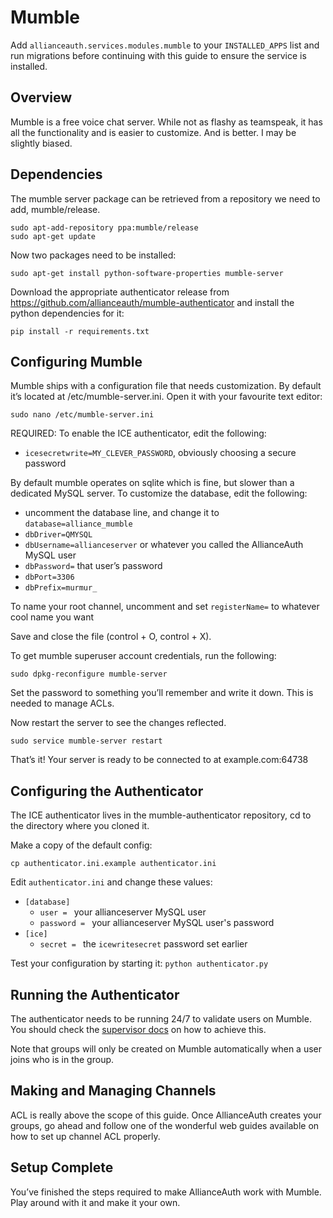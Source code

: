 # Mumble

Add `allianceauth.services.modules.mumble` to your `INSTALLED_APPS` list and run migrations before continuing with this guide to ensure the service is installed.

## Overview
Mumble is a free voice chat server. While not as flashy as teamspeak, it has all the functionality and is easier to customize. And is better. I may be slightly biased.

## Dependencies
The mumble server package can be retrieved from a repository we need to add, mumble/release.

    sudo apt-add-repository ppa:mumble/release
    sudo apt-get update

Now two packages need to be installed:

    sudo apt-get install python-software-properties mumble-server
    
Download the appropriate authenticator release from https://github.com/allianceauth/mumble-authenticator and install the python dependencies for it:

    pip install -r requirements.txt

## Configuring Mumble
Mumble ships with a configuration file that needs customization. By default it’s located at /etc/mumble-server.ini. Open it with your favourite text editor:

    sudo nano /etc/mumble-server.ini

REQUIRED: To enable the ICE authenticator, edit the following:

 - `icesecretwrite=MY_CLEVER_PASSWORD`, obviously choosing a secure password

By default mumble operates on sqlite which is fine, but slower than a dedicated MySQL server. To customize the database, edit the following:

 - uncomment the database line, and change it to `database=alliance_mumble`
 - `dbDriver=QMYSQL`
 - `dbUsername=allianceserver` or whatever you called the AllianceAuth MySQL user
 - `dbPassword=` that user’s password
 - `dbPort=3306`
 - `dbPrefix=murmur_`

To name your root channel, uncomment and set `registerName=` to whatever cool name you want

Save and close the file (control + O, control + X).

To get mumble superuser account credentials, run the following:

    sudo dpkg-reconfigure mumble-server

Set the password to something you’ll remember and write it down. This is needed to manage ACLs.

Now restart the server to see the changes reflected.

    sudo service mumble-server restart

That’s it! Your server is ready to be connected to at example.com:64738

## Configuring the Authenticator

The ICE authenticator lives in the mumble-authenticator repository, cd to the directory where you cloned it.

Make a copy of the default config:

    cp authenticator.ini.example authenticator.ini

Edit `authenticator.ini` and change these values:

 - `[database]`
   - `user = ` your allianceserver MySQL user
   - `password = ` your allianceserver MySQL user's password
 - `[ice]`
   - `secret = ` the `icewritesecret` password set earlier

Test your configuration by starting it: `python authenticator.py`

## Running the Authenticator

The authenticator needs to be running 24/7 to validate users on Mumble. You should check the [supervisor docs](../auth/supervisor.md) on how to achieve this.

Note that groups will only be created on Mumble automatically when a user joins who is in the group.

## Making and Managing Channels
ACL is really above the scope of this guide. Once AllianceAuth creates your groups, go ahead and follow one of the wonderful web guides available on how to set up channel ACL properly.

## Setup Complete
You’ve finished the steps required to make AllianceAuth work with Mumble. Play around with it and make it your own.
